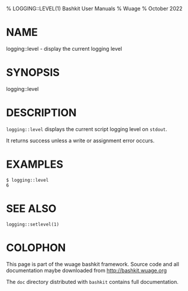 % LOGGING::LEVEL(1) Bashkit User Manuals
% Wuage
% October 2022

# NAME

logging::level - display the current logging level

# SYNOPSIS

logging::level

# DESCRIPTION

`logging::level` displays the current script logging level on `stdout`.

It returns success unless a write or assignment error occurs.

# EXAMPLES

    $ logging::level
    6

# SEE ALSO

`logging::setlevel(1)`

# COLOPHON
This page is part of the wuage bashkit framework. Source code and all
documentation maybe downloaded from <http://bashkit.wuage.org>

The `doc` directory distributed with `bashkit` contains full documentation.
